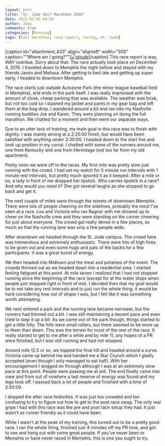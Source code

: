 ```yaml
---
layout: post
title: "St. Jude Half Marathon 2010"
date: 2011-02-02 04:54
author: Joey
comments: true
categories: [Running]
tags: [half marathon, race report, racing, St. Jude]
---
```

[caption id="attachment_433" align="alignleft" width="300" caption="&quot;Where am I going?&quot;"]<a href="http://outofbreath.org/wp-content/uploads/2011/02/stjude.jpg">![](http://outofbreath.org/wp-content/uploads/2011/02/stjude.jpg "stjude")</a>[/caption] This race report is way, WAY overdue. Sorry about that. The race actually took place on December 4, 2010. I traveled down to Memphis the night before and stayed with my friends Jason and Melissa.  After getting to bed late and getting up super early, I headed to downtown Memphis.

The race starts just outside Autozone Park (the minor league baseball field in Memphis), and ends in the park itself.  I was really impressed with the amount of close, cheap parking that was available.  The weather was brisk, but not too cold so I stashed my jacket and pants in my gear bag and left them at the bag drop.  I wandered around a bit and ran into my Nashville running buddies Joe and Karen.  They were planning on doing the full marathon.  We chatted for a moment and then went our separate ways.

Due to an utter lack of training, my main goal in this race was to finish with dignity.  I was mainly aiming at a 2:25:00 finish, but would have been satisfied with anything under 2:30:00.  I headed down to the start line and took up position in my corral.  I chatted with some of the runners around me, one from Kentucky and one from Hermitage (not too far from my old apartment).

Pretty soon we were off to the races.  My first mile was pretty slow just running with the crowd.  I had set my watch for 5 minute run intervals with 1 minute rest intervals, but pretty much ignored it as it beeped.  After a mile or so, a lady in front of me dropped her lipstick.  Who carries lipstick in a race?  And why would you need it?  She got several laughs as she stopped to go back and get it.

The next couple of miles were through the streets of downtown Memphis.  There were lots of people cheering on the sidelines, probably the most I've seen at a race.  Lou and Victoria who ran Ragnar with me showed up to cheer on the Nashville crew and they were standing on the corner cheering for just about everyone.  The crowd got really dense in a few places, so much so that the running lane was only a few people wide.

After downtown we headed through the St. Jude campus.  The crowd here was tremendous and extremely enthusiastic.  There were lots of high fives to be given out and even some hugs and pats of the backs for a few participants.  It was a great boost of energy.

We then headed into Midtown and the meat and potatoes of the event.  The crowds thinned out as we headed down into a residential area.  I started feeling fatigued at this point.  At mile seven I realized that I had not stopped running since the beginning of the race (except for at the water stops when people just stopped right in front of me).  I decided then that my goal would be to not take any rest intervals and to just run the whole thing.  it would be hard considering how out of shape I was, but I felt like it was something worth attempting.

We next entered a park and the running lane became narrower, but the runners had thinned out a bit.  I was still maintaining a decent pace and even tried to step it up a bit.  As we came out of the park though, things started to get a little hilly.  The hills were small rollers, but there seemed to be more up to them than down.  This was the terrain for most of the rest of the race.  It really started to get to me after a while and by mile 11, any hopes of a PR were finished, but I was still running and had not stopped.

Around mile 12.5 or so, we topped the final hill and headed around a curve.  Victoria came up behind me and handed me a Star Crunch which I gladly accepted (even though I only managed to eat half).  With her encouragement I slogged on through although I was at an extremely slow pace at this point.  People were passing me at will.  The end finally came into view and from out of nowhere a last reserve of energy was found and my legs took off.  I passed back a lot of people and finished with a time of 2:20:09.

I skipped the after race festivities.  It was just too crowded and too confusing to try to figure out how to get to the post race swag.  The only real gripe I had with this race was the pre and post race setup they had.  It just wasn't as runner friendly as it could have been.

While I wasn't at the peak of my training, this turned out to be a pretty good race.  I ran the whole thing, finished just 4 minutes off my PR time, and got to see and hang out with some great people.  If you've never been to Memphis or have never raced in Memphis, this is one you ought to try.
